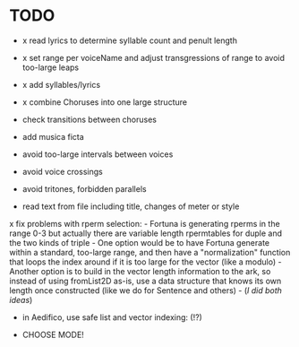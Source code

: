 # TODO

- x read lyrics to determine syllable count and penult length

- x set range per voiceName and adjust transgressions of range to avoid
  too-large leaps
- x add syllables/lyrics
- x combine Choruses into one large structure

- check transitions between choruses
- add musica ficta
- avoid too-large intervals between voices
- avoid voice crossings
- avoid tritones, forbidden parallels

- read text from file including title, changes of meter or  style

x fix problems with rperm selection:
    - Fortuna is generating rperms in the range 0-3 but actually there are
      variable length rpermtables for duple and the two kinds of triple
    - One option would be to have Fortuna generate within a standard,
      too-large range, and then have a "normalization" function that loops the
      index around if it is too large for the vector (like a modulo)
    - Another option is to build in the vector length information to the ark,
        so instead of using fromList2D as-is, use a data structure that knows
        its own length once constructed (like we do for Sentence and others)
    - (*I did both ideas*)

- in Aedifico, use safe list and vector indexing: (!?)

- CHOOSE MODE!

